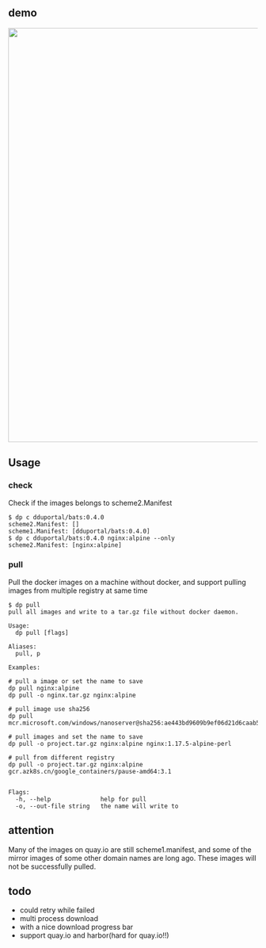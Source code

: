 ## demo

<a href="https://asciinema.org/a/QYGxvq2ef43pnhO5HZo2KcHBk?autoplay=1&speed=2"><img src="https://asciinema.org/a/QYGxvq2ef43pnhO5HZo2KcHBk.png" width="836"/></a>

## Usage

### check

Check if the images belongs to scheme2.Manifest
```
$ dp c dduportal/bats:0.4.0
scheme2.Manifest: []
scheme1.Manifest: [dduportal/bats:0.4.0]
$ dp c dduportal/bats:0.4.0 nginx:alpine --only
scheme2.Manifest: [nginx:alpine]
```

### pull

Pull the docker images on a machine without docker, and support pulling images from multiple registry at same time
```
$ dp pull
pull all images and write to a tar.gz file without docker daemon.

Usage:
  dp pull [flags]

Aliases:
  pull, p

Examples:

# pull a image or set the name to save
dp pull nginx:alpine
dp pull -o nginx.tar.gz nginx:alpine

# pull image use sha256
dp pull mcr.microsoft.com/windows/nanoserver@sha256:ae443bd9609b9ef06d21d6caab59505cb78f24a725cc24716d4427e36aedabf2

# pull images and set the name to save
dp pull -o project.tar.gz nginx:alpine nginx:1.17.5-alpine-perl

# pull from different registry 
dp pull -o project.tar.gz nginx:alpine gcr.azk8s.cn/google_containers/pause-amd64:3.1


Flags:
  -h, --help              help for pull
  -o, --out-file string   the name will write to
```
## attention

Many of the images on quay.io are still scheme1.manifest, and some of the mirror images of some other domain names are long ago. These images will not be successfully pulled.

## todo

- could retry while failed
- multi process download
- with a nice download progress bar
- support quay.io and harbor(hard for quay.io!!)
